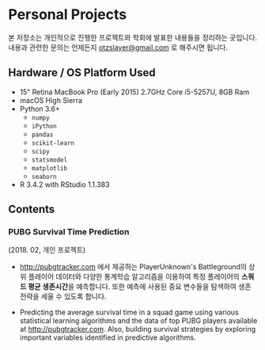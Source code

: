 # Personal Projects

본 저장소는 개인적으로 진행한 프로젝트와 학회에 발표한 내용들을 정리하는 곳입니다.
내용과 관련한 문의는 언제든지 otzslayer@gmail.com 로 해주시면 됩니다.

## Hardware / OS Platform Used

- 15" Retina MacBook Pro (Early 2015) 2.7GHz Core i5-5257U, 8GB Ram
- macOS High Sierra
- Python 3.6+
  - `numpy`
  - `iPython`
  - `pandas`
  - `scikit-learn`
  - `scipy`
  - `statsmodel`
  - `matplotlib`
  - `seaborn`
- R 3.4.2 with RStudio 1.1.383

## Contents

### PUBG Survival Time Prediction

(2018. 02, 개인 프로젝트)

- http://pubgtracker.com 에서 제공하는 PlayerUnknown's Battleground의 상위 플레이어 데이터와 다양한 통계학습 알고리즘을 이용하여 특정 플레이어의 **스쿼드 평균 생존시간**을 예측합니다. 또한 예측에 사용된 중요 변수들을 탐색하여 생존 전략을 세울 수 있도록 합니다.

- Predicting the average survival time in a squad game using various statistical learning algorithms and the data of top PUBG players available at http://pubgtracker.com. Also, building survival strategies by exploring important variables identified in predictive algorithms.
